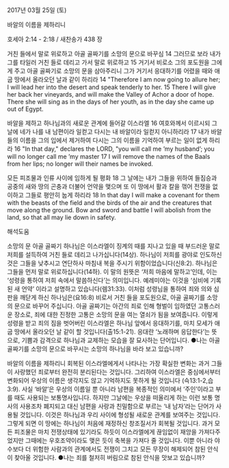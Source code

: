 2017년 03월 25일 (토)

바알의 이름을 제하리니



호세아 2:14 - 2:18 / 새찬송가 438 장


거친 들에서 말로 위로하고 아골 골짜기를 소망의 문으로 바꾸심
14 그러므로 보라 내가 그를 타일러 거친 들로 데리고 가서 말로 위로하고 15 거기서 비로소 그의 포도원을 그에게 주고 아골 골짜기로 소망의 문을 삼아주리니 그가 거기서 응대하기를 어렸을 때와 애굽 땅에서 올라오던 날과 같이 하리라
14 "Therefore I am now going to allure her; I will lead her into the desert and speak tenderly to her. 15 There I will give her back her vineyards, and will make the Valley of Achor a door of hope. There she will sing as in the days of her youth, as in the day she came up out of Egypt.

바알을 제하고 하나님과의 새로운 관계에 들어갈 이스라엘
16 여호와께서 이르시되 그 날에 네가 나를 내 남편이라 일컫고 다시는 내 바알이라 일컫지 아니하리라 17 내가 바알들의 이름을 그의 입에서 제거하여 다시는 그의 이름을 기억하여 부르는 일이 없게 하리라
16 "In that day," declares the LORD, "you will call me ’my husband’; you will no longer call me ’my master 17 I will remove the names of the Baals from her lips; no longer will their names be invoked.

모든 피조물과 인류 사이에 임하게 될 평화
18 그 날에는 내가 그들을 위하여 들짐승과 공중의 새와 땅의 곤충과 더불어 언약을 맺으며 또 이 땅에서 활과 칼을 꺾어 전쟁을 없이하고 그들로 평안히 눕게 하리라
18 In that day I will make a covenant for them with the beasts of the field and the birds of the air and the creatures that move along the ground. Bow and sword and battle I will abolish from the land, so that all may lie down in safety.

해석도움





소망의 문 아골 골짜기
하나님은 이스라엘이 징계의 때를 지나고 있을 때 부드러운 말로 저희를 설득하여 거친 들로 데리고 나가십니다(14상). 하나님이 저희를 광야로 인도하신 것은 그들을 낮추시고 연단하사 마침내 복을 주시기 위함이었습니다(신8:2). 하나님은 그들을 먼저 말로 위로하십니다(14하). 이 말의 원뜻은 ‘저희 마음에 말하고’인데, 이는 ‘성령을 통하여 저희 속에서 말씀하신다’는 의미입니다. 예레미야는 이것을 ‘심비에 기록된 새 언약’ 이라고 설명하고 있습니다(렘31:33). 이처럼 성령님을 통하여 죄와 의와 심판을 깨닫게 하신 하나님은(요16:8) 비로서 거친 들을 포도원으로, 아골 골짜기를 소망의 문으로 바꾸어 주십니다. 아골 골짜기는 아간의 죄로 인해 형벌이 임하였던 고통스러운 장소로, 죄에 대한 진정한 고통은 소망의 문을 여는 열쇠가 됨을 보여줍니다. 이렇게 성령을 받고 죄의 짐을 벗어버린 이스라엘은 하나님 앞에서 응대하기를, 마치 모세가 애굽 땅에서 올라오던 날 같이 할 것입니다(출15:1-21). 응대란 ‘노래하며 응답한다’는 뜻으로, 기쁨과 감격으로 하나님과 교제하는 모습을 잘 묘사하는 단어입니다.
●나는 아골 골짜기를 소망의 문으로 바꾸시는 소망의 하나님을 바라
보고 있습니까?


바알의 이름을 제하리니
회복된 이스라엘에게서 나타나는 가장 확실한 변화는 과거 그들이 사랑했던 죄로부터 완전히 분리된다는 것입니다. 그리하여 이스라엘은 중심에서부터 변화되어 우상의 이름은 생각지도 않고 기억하지도 못하게 될 것입니다 (슥13:1-2,습3:9). 사실 ‘바알’은 우상의 이름일 뿐 아니라 남편을 복종적인 의미에서 ‘주인’이라고 부를 때도 사용되는 보통명사입니다. 하지만 그날에는 우상을 떠올리게 하는 이런 보통 명사의 사용조차 폐지되고 대신 남편을 사랑과 친밀함으로 부르는 ‘내 남자’라는 단어가 사용될 것입니다. 이것은 하나님과 우리 사이에 형성될 새로운 관계를 보여주는 것입니다. 그렇게 되면 이 땅에는 하나님이 처음에 재정하신 창조질서가 회복될 것입니다. 과거 모든 피조물은 마치 전쟁상태에 있기라도 하듯이 이스라엘에게 끊임없이 재앙을 가져다주었지만 그때에는 우호조약이라도 맺은 듯이 축복을 가져다 줄 것입니다. 이뿐 아니라 야수보다 더 위험한 사람과의 관계에서도 전쟁이 그치고 모든 무장이 해제되어 참된 안식이 찾아올 것입니다.
●나는 죄를 철저히 버림으로 참된 안식을 맛보고 있습니까?